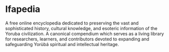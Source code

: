 # Ifapedia
A free online encyclopedia dedicated to preserving the vast and sophisticated history, cultural knowledge, and esoteric information of the Yoruba civilization. A canonical compendium which serves as a living library for researchers, learners, and contributors devoted to expanding and safeguarding Yorùbá spiritual and intellectual heritage.
